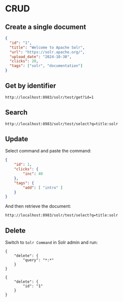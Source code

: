 # CRUD

## Create a single document

```json
{
  "id": "1",
  "title": "Welcome to Apache Solr",
  "url": "https://solr.apache.org/",
  "upload_date": "2024-10-30",
  "clicks": 20,
  "tags": ["solr", "documentation"]
}
```

## Get by identifier

```console
http://localhost:8983/solr/test/get?id=1
```

## Search

```console
http://localhost:8983/solr/test/select?q=title:solr
```

## Update

Select command and paste the command:

```json
{
	"id": 1,
	"clicks": {
		"inc": 40
	},
	"tags": {
		"add": [ "intro" ]
	}
}
```

And then retrieve the document:

```console
http://localhost:8983/solr/test/select?q=title:solr
```

## Delete

Switch to `Solr Command` in Solr admin and run:

```console
{
	"delete": {
		"query": "*:*"
	}
}
```

```console
{
	"delete": {
		"id": "1"
	}
}
```